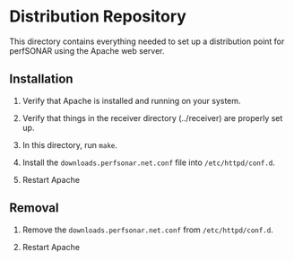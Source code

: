 # Distribution Repository

This directory contains everything needed to set up a distribution
point for perfSONAR using the Apache web server.


## Installation

1.  Verify that Apache is installed and running on your system.

1.  Verify that things in the receiver directory (../receiver) are
properly set up.

1.  In this directory, run `make`.

1.  Install the `downloads.perfsonar.net.conf` file into `/etc/httpd/conf.d`.

1.  Restart Apache



## Removal

1.  Remove the `downloads.perfsonar.net.conf` from `/etc/httpd/conf.d`.

1.  Restart Apache

